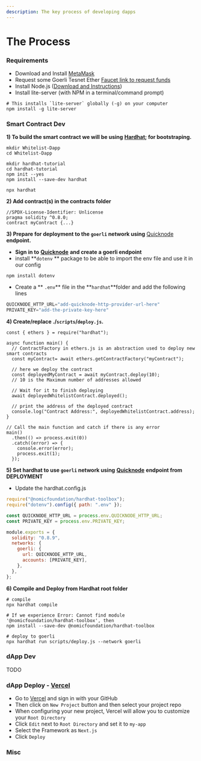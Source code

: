 ```yaml
---
description: The key process of developing dapps
---
```


# The Process

### Requirements

* Download and Install [MetaMask](https://metamask.io/)
* Request some Goerli Tesnet Ether  [Faucet link to request funds](https://faucets.chain.link/)
* Install Node.js ([Download and Instructions](https://nodejs.org/en/download/))
* Install lite-server (with NPM in a terminal/command prompt)

```shell
# This installs `lite-server` globally (-g) on your computer
npm install -g lite-server
```

### Smart Contract Dev

**1) To build the smart contract we will be using** [**Hardhat**](https://hardhat.org/)**; for bootstraping.**

```shell
mkdir Whitelist-Dapp
cd Whitelist-Dapp

mkdir hardhat-tutorial
cd hardhat-tutorial
npm init --yes
npm install --save-dev hardhat

npx hardhat
```

**2) Add contract(s) in the contracts folder**

```solidity
//SPDX-License-Identifier: Unlicense
pragma solidity ^0.8.0;
contract myContract {...}
```

**3) Prepare for deployment to the `goerli` network using** [Quicknode](https://www.quicknode.com/?utm\_source=learnweb3\&utm\_campaign=generic\&utm\_content=sign-up\&utm\_medium=learnweb3) **endpoint.**

* **Sign in to**  [**Quicknode**](https://www.quicknode.com/?utm\_source=learnweb3\&utm\_campaign=generic\&utm\_content=sign-up\&utm\_medium=learnweb3) **and create a goerli endpoint**
* install **`dotenv` ** package to be able to import the env file and use it in our config

```shell
npm install dotenv
```

* Create a ** `.env`** file in the **`hardhat`**folder and add the following lines

```javascript
QUICKNODE_HTTP_URL="add-quicknode-http-provider-url-here"
PRIVATE_KEY="add-the-private-key-here"
```

**4) Create/replace ./`scripts`/`deploy.js`.**

```solidity
const { ethers } = require("hardhat");

async function main() {
  // ContractFactory in ethers.js is an abstraction used to deploy new smart contracts
  const myContract= await ethers.getContractFactory("myContract");

  // here we deploy the contract
  const deployedMyContract = await myContract.deploy(10);
  // 10 is the Maximum number of addresses allowed

  // Wait for it to finish deploying
  await deployedWhitelistContract.deployed();

  // print the address of the deployed contract
  console.log("Contract Address:", deployedWhitelistContract.address);
}

// Call the main function and catch if there is any error
main()
  .then(() => process.exit(0))
  .catch((error) => {
    console.error(error);
    process.exit(1);
  });
```

**5) Set hardhat to use `goerli` network using** [**Quicknode**](https://www.quicknode.com/?utm\_source=learnweb3\&utm\_campaign=generic\&utm\_content=sign-up\&utm\_medium=learnweb3) **endpoint from DEPLOYMENT**

* Update the hardhat.config.js

```javascript
require("@nomicfoundation/hardhat-toolbox");
require("dotenv").config({ path: ".env" });

const QUICKNODE_HTTP_URL = process.env.QUICKNODE_HTTP_URL;
const PRIVATE_KEY = process.env.PRIVATE_KEY;

module.exports = {
  solidity: "0.8.9",
  networks: {
    goerli: {
      url: QUICKNODE_HTTP_URL,
      accounts: [PRIVATE_KEY],
    },
  },
};
```

**6) Compile and Deploy from Hardhat root folder**

```shell
# compile
npx hardhat compile

# If we experience Error: Cannot find module '@nomicfoundation/hardhat-toolbox', then
npm install --save-dev @nomicfoundation/hardhat-toolbox

# deploy to goerli
npx hardhat run scripts/deploy.js --network goerli
```

### dApp Dev

TODO&#x20;

### dApp Deploy - [Vercel](https://vercel.com/)&#x20;

* Go to [Vercel](https://vercel.com/) and sign in with your GitHub
* Then click on `New Project` button and then select your project repo
* When configuring your new project, Vercel will allow you to customize your `Root Directory`
* Click `Edit` next to `Root Directory` and set it to `my-app`
* Select the Framework as `Next.js`
* Click `Deploy`

### Misc
